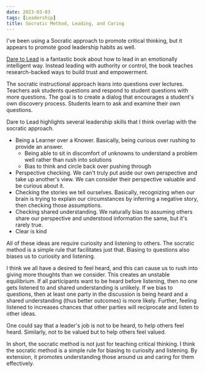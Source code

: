 ```yaml
---
date: 2023-03-03
tags: [Leadership]
title: Socratic Method, Leading, and Caring
---
```


I've been using a Socratic approach to promote critical thinking, but it appears to promote good leadership habits as well.
<!--more-->

[Dare to Lead](https://brenebrown.com/hubs/dare-to-lead/) is a fantastic book about how to lead in an emotionally intelligent way.
Instead leading with authority or control, the book teaches research-backed ways to build trust and empowerment. 

The socratic instructional approach leans into questions over lectures. Teachers ask students questions and respond to student questions with more questions.
The goal is to create a dialog that encourages a student's own discovery process. Students learn to ask and examine their own questions.

Dare to Lead highlights several leadership skills that I think overlap with the socratic approach.
- Being a Learner over a Knower. Basically, being curious over rushing to provide an answer.
  - Being able to sit in discomfort of unknowns to understand a problem well rather than rush into solutions
  - Bias to think and circle back over pushing through
- Perspective checking. We can't truly put aside our own perspective and take up another's view. We can consider their perspective valuable and be curious about it.
- Checking the stories we tell ourselves. Basically, recognizing when our brain is trying to explain our circumstances by inferring a negative story, then checking those assumptions.
- Checking shared understanding. We naturally bias to assuming others share our perspective and understood information the same, but it's rarely true.
- Clear is kind

All of these ideas are require curiosity and listening to others. The socratic method is a simple rule that facilitates just that.
Biasing to questions also biases us to curiosity and listening.

I think we all have a desired to feel heard, and this can cause us to rush into giving more thoughts than we consider.
This creates an unstable equilibrium. If all participants want to be heard before listening, then no one gets listened to and shared understanding is unlikely.
If we bias to questions, then at least one party in the discussion is being heard and a shared understanding (thus better outcomes) is more likely.
Further, feeling listened to increases chances that other parties will reciprocate and listen to other ideas.

One could say that a leader's job is not to be heard, to help others feel heard. Similarly, not to be valued but to help others feel valued.

In short, the socratic method is not just for teaching critical thinking. I think the socratic method is a simple rule for biasing to curiosity and listening. 
By extension, it promotes understanding those around us and caring for them effectively.

<!-- Socratic method, care, and curiosity (I think part of it was perspective taking, but I'll have to brush up a bit for this post)

knower versus learner.
people feeling heard versus being heard
- if both trying to be heard, talk past each other. If at least one side is trying to hear, then shared understanding might be reached
perspective taking
- We can't really set aside our perspective. It's built-in and permeating. We can, however, consider that the other person's perspective is valid and worth learning about. The key is curiosity.
 
understanding what your team cares about. Bias to assume shared understanding, but shared clarity is hard and hidden assumptions create division over time. -->